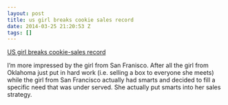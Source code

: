 ```yaml
---
layout: post
title: us girl breaks cookie sales record
date: 2014-03-25 21:20:53 Z
tags: []
---
```

[US girl breaks cookie-sales record](http://www.bbc.com/news/world-us-canada-26733757?utm\_source=nextdraft&utm\_medium=email)

I’m more impressed by the girl from San Franisco. After all the girl from Oklahoma just put in hard work (i.e. selling a box to everyone she meets) while the girl from San Francisco actually had smarts and decided to fill a specific need that was under served. She actually put smarts into her sales strategy.
